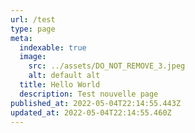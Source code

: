 ```yaml
---
url: /test
type: page
meta:
  indexable: true
  image:
    src: ../assets/DO_NOT_REMOVE_3.jpeg
    alt: default alt
  title: Hello World
  description: Test nouvelle page
published_at: 2022-05-04T22:14:55.443Z
updated_at: 2022-05-04T22:14:55.460Z
---
```


